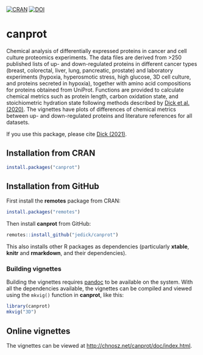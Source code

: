 [![CRAN](https://www.r-pkg.org/badges/version/canprot)](https://cran.r-project.org/package=canprot)
[![DOI](https://zenodo.org/badge/64122601.svg)](https://zenodo.org/badge/latestdoi/64122601)

# canprot

Chemical analysis of differentially expressed proteins in cancer and cell
culture proteomics experiments. The data files are derived from >250 published
lists of up- and down-regulated proteins in different cancer types (breast,
colorectal, liver, lung, pancreatic, prostate) and laboratory experiments
(hypoxia, hyperosmotic stress, high glucose, 3D cell culture, and proteins
secreted in hypoxia), together with amino acid compositions for proteins
obtained from UniProt. Functions are provided to calculate chemical metrics
such as protein length, carbon oxidation state, and stoichiometric hydration
state following methods described by [Dick et al.
(2020)](https://doi.org/10.5194/bg-17-6145-2020).  The vignettes have plots of
differences of chemical metrics between up- and down-regulated proteins and
literature references for all datasets.

If you use this package, please cite [Dick (2021)](https://doi.org/10.1002/cso2.1007).

## Installation from CRAN

```R
install.packages("canprot")
```

## Installation from GitHub

First install the **remotes** package from CRAN:

```R
install.packages("remotes")
```

Then install **canprot** from GitHub:

```R
remotes::install_github("jedick/canprot")
```

This also installs other R packages as dependencies (particularly **xtable**, **knitr** and **rmarkdown**, and their dependencies).

### Building vignettes

Building the vignettes requires [pandoc](https://pandoc.org) to be available on the system.
With all the dependencies available, the vignettes can be compiled and viewed using the `mkvig()` function in **canprot**, like this:
```R
library(canprot)
mkvig("3D")
```

## Online vignettes

The vignettes can be viewed at <http://chnosz.net/canprot/doc/index.html>.

